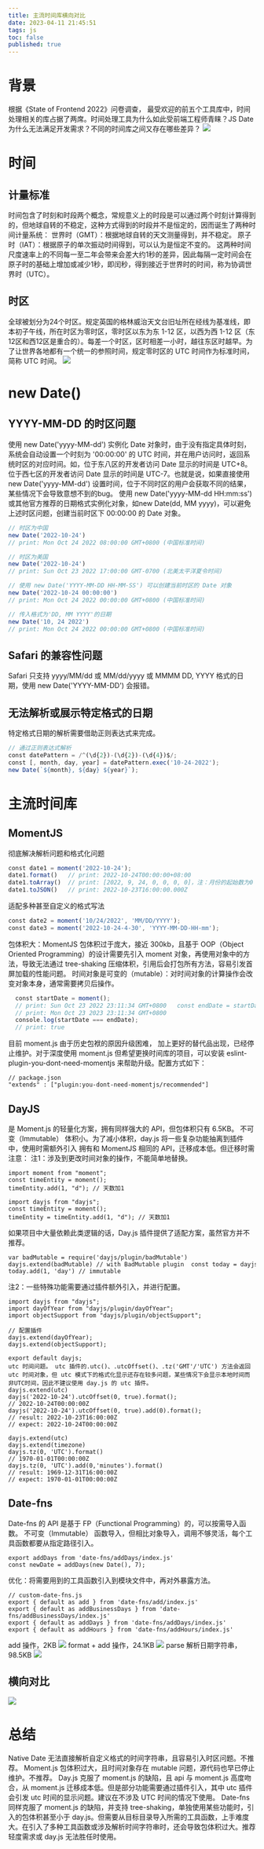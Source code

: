 ```yaml
---
title: 主流时间库横向对比
date: 2023-04-11 21:45:51
tags: js
toc: false
published: true
---
```

# 背景

根据《State of Frontend 2022》问卷调查， 最受欢迎的前五个工具库中，时间处理相关的库占据了两席。时间处理工具为什么如此受前端工程师青睐？JS Date 为什么无法满足开发需求？不同的时间库之间又存在哪些差异？
![](https://cdn.jsdelivr.net/gh/tobyforever/uploadpic/upload/20230412115334.png)

# 时间
## 计量标准
时间包含了时刻和时段两个概念，常规意义上的时段是可以通过两个时刻计算得到的，但地球自转的不稳定，这种方式得到的时段并不是恒定的，因而诞生了两种时间计量系统：
世界时（GMT）：根据地球自转的天文测量得到，并不稳定。
原子时（IAT）：根据原子的单次振动时间得到，可以认为是恒定不变的。
这两种时间尺度速率上的不同每一至二年会带来会差大约1秒的差异，因此每隔一定时间会在原子时的基础上增加或减少1秒，即闰秒，得到接近于世界时的时间，称为协调世界时（UTC）。
## 时区
全球被划分为24个时区。规定英国的格林威治天文台旧址所在经线为基准线，即本初子午线，所在时区为零时区，零时区以东为东 1-12 区，以西为西 1-12 区（东12区和西12区是重合的）。每差一个时区，区时相差一小时，越往东区时越早。为了让世界各地都有一个统一的参照时间，规定零时区的 UTC 时间作为标准时间，简称 UTC 时间。
![](https://cdn.jsdelivr.net/gh/tobyforever/uploadpic/upload/20230412115634.png)

# new Date()
## YYYY-MM-DD 的时区问题
使用 new Date('yyyy-MM-dd') 实例化 Date 对象时，由于没有指定具体时刻，系统会自动设置一个时刻为 '00:00:00' 的 UTC 时间，并在用户访问时，返回系统时区的对应时间。如，位于东八区的开发者访问 Date 显示的时间是 UTC+8。位于西七区的开发者访问 Date 显示的时间是 UTC-7。也就是说，如果直接使用 new Date('yyyy-MM-dd') 设置时间，位于不同时区的用户会获取不同的结果，某些情况下会导致意想不到的bug。
使用 new Date('yyyy-MM-dd HH:mm:ss') 或其他官方推荐的日期格式实例化对象，如new Date(dd, MM yyyy)，可以避免上述时区问题，创建当前时区下 00:00:00 的 Date 对象。
```js
// 时区为中国
new Date('2022-10-24') 
// print: Mon Oct 24 2022 08:00:00 GMT+0800 (中国标准时间)

// 时区为美国
new Date('2022-10-24') 
// print: Sun Oct 23 2022 17:00:00 GMT-0700 (北美太平洋夏令时间)

// 使用 new Date('YYYY-MM-DD HH-MM-SS') 可以创建当前时区的 Date 对象
new Date('2022-10-24 00:00:00')
// print: Mon Oct 24 2022 00:00:00 GMT+0800 (中国标准时间)

// 传入格式为'DD, MM YYYY'的日期
new Date('10, 24 2022')
// print: Mon Oct 24 2022 00:00:00 GMT+0800 (中国标准时间)
```

## Safari 的兼容性问题
Safari 只支持 yyyy/MM/dd 或 MM/dd/yyyy 或 MMMM DD, YYYY 格式的日期，使用 new Date('YYYY-MM-DD') 会报错。
## 无法解析或展示特定格式的日期
特定格式日期的解析需要借助正则表达式来完成。
```js
// 通过正则表达式解析
const datePattern = /^(\d{2})-(\d{2})-(\d{4})$/;
const [, month, day, year] = datePattern.exec('10-24-2022');
new Date(`${month}, ${day} ${year}`);
```
# 主流时间库
## MomentJS
彻底解决解析问题和格式化问题
```js
const date1 = moment('2022-10-24');
date1.format()   // print: 2022-10-24T00:00:00+08:00
date1.toArray()  // print: [2022, 9, 24, 0, 0, 0, 0]，注：月份的起始数为0
date1.toJSON()   // print: 2022-10-23T16:00:00.000Z
```
适配多种甚至自定义的格式写法
```js
const date2 = moment('10/24/2022', 'MM/DD/YYYY');
const date3 = moment('2022-10-24-4-30', 'YYYY-MM-DD-HH-mm');
```
包体积大：MomentJS 包体积过于庞大，接近 300kb，且基于 OOP（Object Oriented Programming）的设计需要先引入 moment 对象，再使用对象中的方法，导致无法通过 tree-shaking 压缩体积，引用后会打包所有方法，容易引发首屏加载的性能问题。
时间对象是可变的（mutable）：对时间对象的计算操作会改变对象本身，通常需要拷贝后操作。
```js
  const startDate = moment(); 
  // print: Sun Oct 23 2022 23:11:34 GMT+0800   const endDate = startDate.add(1, 'year'); 
  // print: Mon Oct 23 2023 23:11:34 GMT+0800
  console.log(startDate === endDate);   
  // print: true
```
目前 moment.js 由于历史包袱的原因升级困难， 加上更好的替代品出现，已经停止维护。对于深度使用 moment.js 但希望更换时间库的项目，可以安装 eslint-plugin-you-dont-need-momentjs 来帮助升级。配置方式如下：
```
// package.json
"extends" : ["plugin:you-dont-need-momentjs/recommended"]
```
## DayJS
是 Moment.js 的轻量化方案，拥有同样强大的 API，但包体积只有 6.5KB。
不可变（Immutable）
体积小。为了减小体积，day.js 将一些复杂功能抽离到插件中，使用时需额外引入
拥有和 MomentJS 相同的 API，迁移成本低。但迁移时需注意：
注1：涉及到更改时间对象的操作，不能简单地替换。
```
import moment from "moment";
const timeEntity = moment();
timeEntity.add(1, "d"); // 天数加1

import dayjs from "dayjs";
const timeEntity = moment();
timeEntity = timeEntity.add(1, "d"); // 天数加1
```
如果项目中大量依赖此类逻辑的话，Day.js 插件提供了适配方案，虽然官方并不推荐。
```
var badMutable = require('dayjs/plugin/badMutable')
dayjs.extend(badMutable) // with BadMutable plugin  const today = dayjs()
today.add(1, 'day') // immutable
```
注2：一些特殊功能需要通过插件额外引入，并进行配置。
```
import dayjs from "dayjs";
import dayOfYear from "dayjs/plugin/dayOfYear";
import objectSupport from "dayjs/plugin/objectSupport";

// 配置插件
dayjs.extend(dayOfYear);
dayjs.extend(objectSupport);

export default dayjs;
utc 时间问题。 utc 插件的.utc()、.utcOffset()、.tz('GMT'/'UTC') 方法会返回 utc 时间对象，但 utc 模式下的格式化显示还存在较多问题，某些情况下会显示本地时间而非UTC时间，因此不建议使用 day.js 的 utc 插件。
dayjs.extend(utc)
dayjs('2022-10-24').utcOffset(0, true).format();
// 2022-10-24T00:00:00Z
dayjs('2022-10-24').utcOffset(0, true).add(0).format(); 
// result: 2022-10-23T16:00:00Z
// expect: 2022-10-24T00:00:00Z

dayjs.extend(utc)
dayjs.extend(timezone)
dayjs.tz(0, 'UTC').format()
// 1970-01-01T00:00:00Z
dayjs.tz(0, 'UTC').add(0,'minutes').format()
// result: 1969-12-31T16:00:00Z
// expect: 1970-01-01T00:00:00Z
```
## Date-fns
Date-fns 的 API 是基于 FP（Functional Programming）的，可以按需导入函数。
不可变（Immutable）
函数导入，但相比对象导入，调用不够灵活，每个工具函数都要从指定路径引入。
```
export addDays from 'date-fns/addDays/index.js'
const newDate = addDays(new Date(), 7);
```
优化：将需要用到的工具函数引入到模块文件中，再对外暴露方法。
```
// custom-date-fns.js
export { default as add } from 'date-fns/add/index.js'
export { default as addBusinessDays } from 'date-fns/addBusinessDays/index.js'
export { default as addDays } from 'date-fns/addDays/index.js'
export { default as addHours } from 'date-fns/addHours/index.js'
```
add 操作，2KB
![](https://cdn.jsdelivr.net/gh/tobyforever/uploadpic/upload/20230412120110.png)
format + add 操作，24.1KB
![](https://cdn.jsdelivr.net/gh/tobyforever/uploadpic/upload/20230412120122.png)
parse 解析日期字符串，98.5KB
![](https://cdn.jsdelivr.net/gh/tobyforever/uploadpic/upload/20230412120135.png)

## 横向对比
![](https://cdn.jsdelivr.net/gh/tobyforever/uploadpic/upload/20230412120155.png)

# 总结
Native Date 无法直接解析自定义格式的时间字符串，且容易引入时区问题。不推荐。
Moment.js 包体积过大，且时间对象存在 mutable 问题，源代码也早已停止维护。不推荐。
Day.js 克服了 moment.js 的缺陷，且 api 与 moment.js 高度吻合，从 moment.js 迁移成本低。但是部分功能需要通过插件引入，其中 utc 插件会引发 utc 时间的显示问题。建议在不涉及 UTC 时间的情况下使用。
Date-fns 同样克服了 moment.js 的缺陷，并支持 tree-shaking，单独使用某些功能时，引入的包体积甚至小于 day.js。但需要从目标目录导入所需的工具函数，上手难度大。在引入了多种工具函数或涉及解析时间字符串时，还会导致包体积过大。推荐轻度需求或 day.js 无法胜任时使用。
